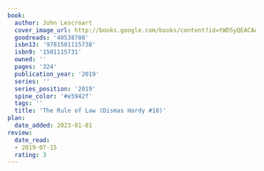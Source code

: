 ```yaml
---
book:
  author: John Lescroart
  cover_image_url: http://books.google.com/books/content?id=tWD5yQEACAAJ&printsec=frontcover&img=1&zoom=1&source=gbs_api
  goodreads: '40538708'
  isbn13: '9781501115738'
  isbn9: '1501115731'
  owned: ''
  pages: '324'
  publication_year: '2019'
  series: ''
  series_position: '2019'
  spine_color: '#e5942f'
  tags: ''
  title: 'The Rule of Law (Dismas Hardy #18)'
plan:
  date_added: 2023-01-01
review:
  date_read:
  - 2019-07-15
  rating: 3
---
```

